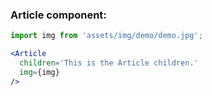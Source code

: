 ### Article component:

```jsx
import img from 'assets/img/demo/demo.jpg';

<Article
  children='This is the Article children.'
  img={img}
/>

```